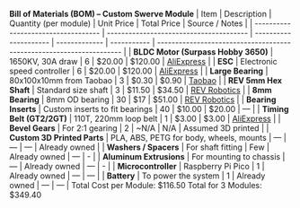 **Bill of Materials (BOM) – Custom Swerve Module**
| Item                                | Description                             | Quantity (per module) | Unit Price    | Total Price | Source / Notes                                                       |
| ----------------------------------- | --------------------------------------- | --------------------- | ------------- | ----------- | -------------------------------------------------------------------- |
| **BLDC Motor (Surpass Hobby 3650)** | 1650KV, 30A draw                        | 6                     | \$20.00       | \$120.00     | [AliExpress](https://www.aliexpress.com/item/1005006812605920.html?) |
| **ESC**                             | Electronic speed controller             | 6                     | \$20.00       | \$120.00     | [AliExpress](https://www.aliexpress.com/item/1005008145047028.html?) |
| **Large Bearing**                   | 80x100x10mm from Taobao                 | 3                     | \$0.30        | \$0.90      | [Taobao](https://item.taobao.com/item.htm?id=943556619196)           |
| **REV 5mm Hex Shaft**               | Standard size shaft                     | 3                     | \$11.50       | \$34.50     | [REV Robotics](https://www.revrobotics.com/5mm-Hex-Shafts/)          |
| **8mm Bearing**                     | 8mm OD bearing                          | 30                    | \$17          | \$51.00      | [REV Robotics](https://www.revrobotics.com/rev-49-1559-pk10/)        |
| **Bearing Inserts**                 | Custom inserts to fit bearings          | 40                    | \$10.00       | \$20.00     | —                                                                    |
| **Timing Belt (GT2/2GT)**           | 110T, 220mm loop belt                   | 1                     | \$3.00        | \$3.00      | [AliExpress](https://www.aliexpress.com/item/1005004588047992.html?) |
| **Bevel Gears**                     | For 2:1 gearing                         | 2                     | \~N/A         | N/A         | Assumed 3D printed                                                   |
| **Custom 3D Printed Parts**         | PLA, ABS, PETG for body, wheels, mounts | —                     | —             | —           | Already owned                                                        |
| **Washers / Spacers**               | For shaft fitting                       | Few                   | Already owned | —           | -                                                |
| **Aluminum Extrusions**             | For mounting to chassis                 | —                     | Already owned | —           | -                                                        |
| **Microcontroller**                 | Raspberry Pi Pico                       | 1                     | Already owned | —           | —                                                                    |
| **Battery**                         | To power the system                     | 1                     | Already owned | —           | —                                                                    |
Total Cost per Module: $116.50
Total for 3 Modules: $349.40
